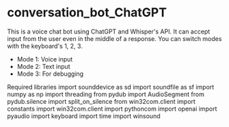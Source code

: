 # conversation_bot_ChatGPT

This is a voice chat bot using ChatGPT and Whisper's API.
It can accept input from the user even in the middle of a response.
You can switch modes with the keyboard's 1, 2, 3.
- Mode 1: Voice input
- Mode 2: Text input
- Mode 3: For debugging

Required libraries
import sounddevice as sd
import soundfile as sf
import numpy as np
import threading
from pydub import AudioSegment
from pydub.silence import split_on_silence
from win32com.client import constants
import win32com.client
import pythoncom
import openai
import pyaudio
import keyboard
import time
import winsound
